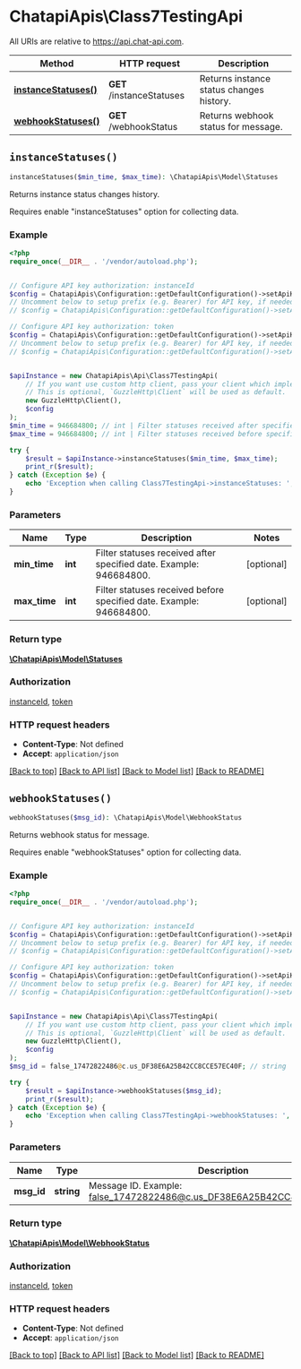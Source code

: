 # ChatapiApis\Class7TestingApi

All URIs are relative to https://api.chat-api.com.

Method | HTTP request | Description
------------- | ------------- | -------------
[**instanceStatuses()**](Class7TestingApi.md#instanceStatuses) | **GET** /instanceStatuses | Returns instance status changes history.
[**webhookStatuses()**](Class7TestingApi.md#webhookStatuses) | **GET** /webhookStatus | Returns webhook status for message.


## `instanceStatuses()`

```php
instanceStatuses($min_time, $max_time): \ChatapiApis\Model\Statuses
```

Returns instance status changes history.

Requires enable \"instanceStatuses\" option for collecting data.

### Example

```php
<?php
require_once(__DIR__ . '/vendor/autoload.php');


// Configure API key authorization: instanceId
$config = ChatapiApis\Configuration::getDefaultConfiguration()->setApiKey('instanceId', 'YOUR_API_KEY');
// Uncomment below to setup prefix (e.g. Bearer) for API key, if needed
// $config = ChatapiApis\Configuration::getDefaultConfiguration()->setApiKeyPrefix('instanceId', 'Bearer');

// Configure API key authorization: token
$config = ChatapiApis\Configuration::getDefaultConfiguration()->setApiKey('token', 'YOUR_API_KEY');
// Uncomment below to setup prefix (e.g. Bearer) for API key, if needed
// $config = ChatapiApis\Configuration::getDefaultConfiguration()->setApiKeyPrefix('token', 'Bearer');


$apiInstance = new ChatapiApis\Api\Class7TestingApi(
    // If you want use custom http client, pass your client which implements `GuzzleHttp\ClientInterface`.
    // This is optional, `GuzzleHttp\Client` will be used as default.
    new GuzzleHttp\Client(),
    $config
);
$min_time = 946684800; // int | Filter statuses received after specified date. Example: 946684800.
$max_time = 946684800; // int | Filter statuses received before specified date. Example: 946684800.

try {
    $result = $apiInstance->instanceStatuses($min_time, $max_time);
    print_r($result);
} catch (Exception $e) {
    echo 'Exception when calling Class7TestingApi->instanceStatuses: ', $e->getMessage(), PHP_EOL;
}
```

### Parameters

Name | Type | Description  | Notes
------------- | ------------- | ------------- | -------------
 **min_time** | **int**| Filter statuses received after specified date. Example: 946684800. | [optional]
 **max_time** | **int**| Filter statuses received before specified date. Example: 946684800. | [optional]

### Return type

[**\ChatapiApis\Model\Statuses**](../Model/Statuses.md)

### Authorization

[instanceId](../../README.md#instanceId), [token](../../README.md#token)

### HTTP request headers

- **Content-Type**: Not defined
- **Accept**: `application/json`

[[Back to top]](#) [[Back to API list]](../../README.md#endpoints)
[[Back to Model list]](../../README.md#models)
[[Back to README]](../../README.md)

## `webhookStatuses()`

```php
webhookStatuses($msg_id): \ChatapiApis\Model\WebhookStatus
```

Returns webhook status for message.

Requires enable \"webhookStatuses\" option for collecting data.

### Example

```php
<?php
require_once(__DIR__ . '/vendor/autoload.php');


// Configure API key authorization: instanceId
$config = ChatapiApis\Configuration::getDefaultConfiguration()->setApiKey('instanceId', 'YOUR_API_KEY');
// Uncomment below to setup prefix (e.g. Bearer) for API key, if needed
// $config = ChatapiApis\Configuration::getDefaultConfiguration()->setApiKeyPrefix('instanceId', 'Bearer');

// Configure API key authorization: token
$config = ChatapiApis\Configuration::getDefaultConfiguration()->setApiKey('token', 'YOUR_API_KEY');
// Uncomment below to setup prefix (e.g. Bearer) for API key, if needed
// $config = ChatapiApis\Configuration::getDefaultConfiguration()->setApiKeyPrefix('token', 'Bearer');


$apiInstance = new ChatapiApis\Api\Class7TestingApi(
    // If you want use custom http client, pass your client which implements `GuzzleHttp\ClientInterface`.
    // This is optional, `GuzzleHttp\Client` will be used as default.
    new GuzzleHttp\Client(),
    $config
);
$msg_id = false_17472822486@c.us_DF38E6A25B42CC8CCE57EC40F; // string | Message ID. Example: false_17472822486@c.us_DF38E6A25B42CC8CCE57EC40F.

try {
    $result = $apiInstance->webhookStatuses($msg_id);
    print_r($result);
} catch (Exception $e) {
    echo 'Exception when calling Class7TestingApi->webhookStatuses: ', $e->getMessage(), PHP_EOL;
}
```

### Parameters

Name | Type | Description  | Notes
------------- | ------------- | ------------- | -------------
 **msg_id** | **string**| Message ID. Example: false_17472822486@c.us_DF38E6A25B42CC8CCE57EC40F. |

### Return type

[**\ChatapiApis\Model\WebhookStatus**](../Model/WebhookStatus.md)

### Authorization

[instanceId](../../README.md#instanceId), [token](../../README.md#token)

### HTTP request headers

- **Content-Type**: Not defined
- **Accept**: `application/json`

[[Back to top]](#) [[Back to API list]](../../README.md#endpoints)
[[Back to Model list]](../../README.md#models)
[[Back to README]](../../README.md)
